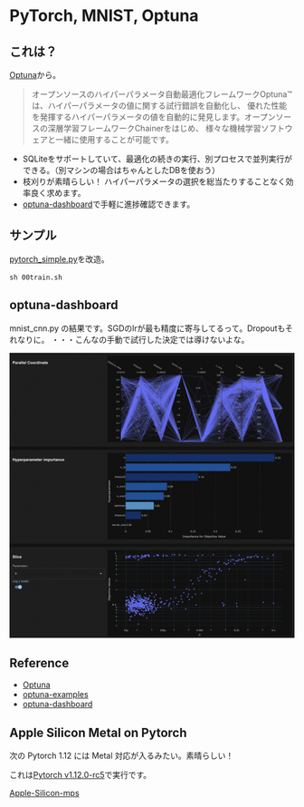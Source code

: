 # PyTorch, MNIST, Optuna

## これは？

[Optuna](https://www.preferred.jp/ja/projects/optuna/)から。

> オープンソースのハイパーパラメータ自動最適化フレームワークOptuna™は、ハイパーパラメータの値に関する試行錯誤を自動化し、
> 優れた性能を発揮するハイパーパラメータの値を自動的に発見します。オープンソースの深層学習フレームワークChainerをはじめ、
> 様々な機械学習ソフトウェアと一緒に使用することが可能です。


- SQLiteをサポートしていて、最適化の続きの実行、別プロセスで並列実行ができる。（別マシンの場合はちゃんとしたDBを使おう）
- 枝刈りが素晴らしい！ ハイパーパラメータの選択を総当たりすることなく効率良く求めます。
- [optuna-dashboard](https://github.com/optuna/optuna-dashboard)で手軽に進捗確認できます。

## サンプル

[pytorch_simple.py](https://github.com/optuna/optuna-examples/blob/main/pytorch/pytorch_simple.py)を改造。


```
sh 00train.sh
```


## optuna-dashboard

mnist_cnn.py の結果です。SGDのlrが最も精度に寄与してるって。Dropoutもそれなりに。
・・・こんなの手動で試行した決定では導けないよな。

![Optuna-Dashboard](optuna.png)


## Reference

- [Optuna](https://www.preferred.jp/ja/projects/optuna/)
- [optuna-examples](https://github.com/optuna/optuna-examples)
- [optuna-dashboard](https://github.com/optuna/optuna-dashboard)


## Apple Silicon Metal on Pytorch

次の Pytorch 1.12 には Metal 対応が入るみたい。素晴らしい！

これは[Pytorch v1.12.0-rc5](https://github.com/pytorch/pytorch)で実行です。

[Apple-Silicon-mps](Apple-Silicon-mps.png)

